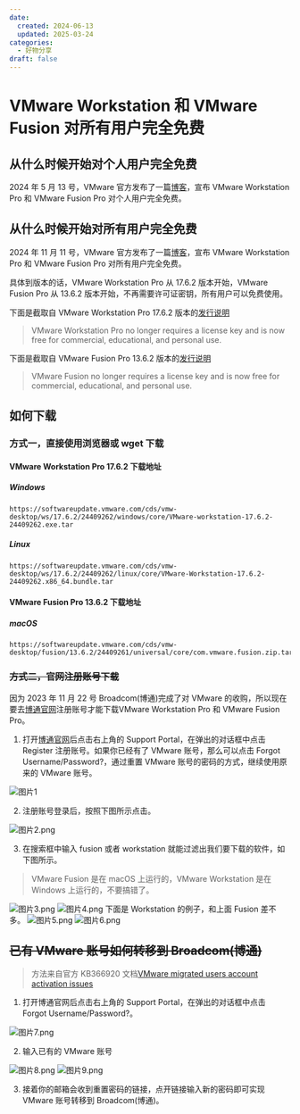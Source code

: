 ```yaml
---
date: 
  created: 2024-06-13
  updated: 2025-03-24
categories: 
  - 好物分享
draft: false
---
```


# VMware Workstation 和 VMware Fusion 对所有用户完全免费

<!-- more -->

## 从什么时候开始对个人用户完全免费

2024 年 5 月 13 号，VMware 官方发布了一篇[博客](https://blogs.vmware.com/teamfusion/2024/05/fusion-pro-now-available-free-for-personal-use.html)，宣布 VMware Workstation Pro 和 VMware Fusion Pro 对个人用户完全免费。

## 从什么时候开始对所有用户完全免费

2024 年 11 月 11 号，VMware 官方发布了一篇[博客](https://blogs.vmware.com/cloud-foundation/2024/11/11/vmware-fusion-and-workstation-are-now-free-for-all-users/)，宣布 VMware Workstation Pro 和 VMware Fusion Pro 对所有用户完全免费。

具体到版本的话，VMware Workstation Pro 从 17.6.2 版本开始，VMware Fusion Pro 从 13.6.2 版本开始，不再需要许可证密钥，所有用户可以免费使用。

下面是截取自 VMware Workstation Pro 17.6.2 版本的[发行说明](https://techdocs.broadcom.com/us/en/vmware-cis/desktop-hypervisors/workstation-pro/17-0/release-notes/vmware-workstation-1762-pro-release-notes.html)
> VMware Workstation Pro no longer requires a license key and is now free for commercial, educational, and personal use.

下面是截取自 VMware Fusion Pro 13.6.2 版本的[发行说明](https://techdocs.broadcom.com/us/en/vmware-cis/desktop-hypervisors/fusion-pro/13-0/release-notes/vmware-fusion-1362-release-notes.html)
> VMware Fusion no longer requires a license key and is now free for commercial, educational, and personal use.

## 如何下载

### 方式一，直接使用浏览器或 wget 下载

#### VMware Workstation Pro 17.6.2 下载地址

##### Windows

```text
https://softwareupdate.vmware.com/cds/vmw-desktop/ws/17.6.2/24409262/windows/core/VMware-workstation-17.6.2-24409262.exe.tar
```
##### Linux

```text
https://softwareupdate.vmware.com/cds/vmw-desktop/ws/17.6.2/24409262/linux/core/VMware-Workstation-17.6.2-24409262.x86_64.bundle.tar
```
#### VMware Fusion Pro 13.6.2 下载地址

##### macOS

```text
https://softwareupdate.vmware.com/cds/vmw-desktop/fusion/13.6.2/24409261/universal/core/com.vmware.fusion.zip.tar
```

### ~~方式二，官网注册账号下载~~

因为 2023 年 11 月 22 号 Broadcom(博通)完成了对 VMware 的收购，所以现在要去[博通官网](https://www.broadcom.cn/)注册账号才能下载VMware Workstation Pro 和 VMware Fusion Pro。

1. 打开[博通官网](https://www.broadcom.cn/)后点击右上角的 Support Portal，在弹出的对话框中点击 Register 注册账号。如果你已经有了 VMware 账号，那么可以点击 Forgot Username/Password?，通过重置 VMware 账号的密码的方式，继续使用原来的 VMware 账号。

![图片1](/assets/images/free_vmware/1.png)

2. 注册账号登录后，按照下图所示点击。

![图片2.png](/assets/images/free_vmware/2.png)

3. 在搜索框中输入 fusion 或者 workstation 就能过滤出我们要下载的软件，如下图所示。
> VMware Fusion 是在 macOS 上运行的，VMware Workstation 是在 Windows 上运行的，不要搞错了。

![图片3.png](/assets/images/free_vmware/3.png)
![图片4.png](/assets/images/free_vmware/4.png)
下面是 Workstation 的例子，和上面 Fusion 差不多。
![图片5.png](/assets/images/free_vmware/5.png)
![图片6.png](/assets/images/free_vmware/6.png)

## ~~已有 VMware 账号如何转移到 Broadcom(博通)~~

> 方法来自官方 KB366920 文档[VMware migrated users account activation issues](https://knowledge.broadcom.com/external/article?articleId=366920)

1. 打开博通官网后点击右上角的 Support Portal，在弹出的对话框中点击 Forgot Username/Password?。

![图片7.png](/assets/images/free_vmware/7.png)

2. 输入已有的 VMware 账号

![图片8.png](/assets/images/free_vmware/8.png)
![图片9.png](/assets/images/free_vmware/9.png)

3. 接着你的邮箱会收到重置密码的链接，点开链接输入新的密码即可实现 VMware 账号转移到 Broadcom(博通)。

